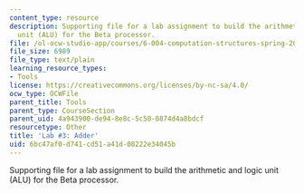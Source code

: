 ```yaml
---
content_type: resource
description: Supporting file for a lab assignment to build the arithmetic and logic
  unit (ALU) for the Beta processor.
file: /ol-ocw-studio-app/courses/6-004-computation-structures-spring-2009/6bc47af0d741cd51a41d08222e34045b_lab3adder.jsim
file_size: 6989
file_type: text/plain
learning_resource_types:
- Tools
license: https://creativecommons.org/licenses/by-nc-sa/4.0/
ocw_type: OCWFile
parent_title: Tools
parent_type: CourseSection
parent_uid: 4a943900-de94-8e8c-5c50-0874d4a8bdcf
resourcetype: Other
title: 'Lab #3: Adder'
uid: 6bc47af0-d741-cd51-a41d-08222e34045b
---
```

Supporting file for a lab assignment to build the arithmetic and logic unit (ALU) for the Beta processor.